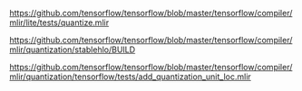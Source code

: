 https://github.com/tensorflow/tensorflow/blob/master/tensorflow/compiler/mlir/lite/tests/quantize.mlir

https://github.com/tensorflow/tensorflow/blob/master/tensorflow/compiler/mlir/quantization/stablehlo/BUILD

https://github.com/tensorflow/tensorflow/blob/master/tensorflow/compiler/mlir/quantization/tensorflow/tests/add_quantization_unit_loc.mlir
